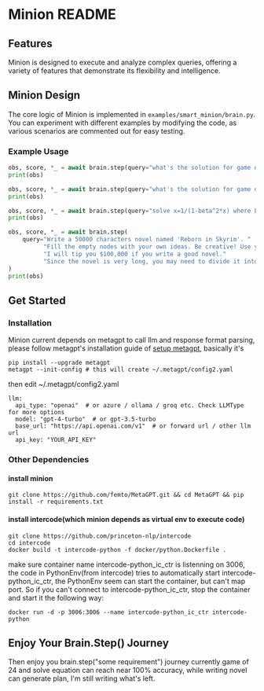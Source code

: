 # Minion README

## Features

Minion is designed to execute and analyze complex queries, offering a variety of features that demonstrate its flexibility and intelligence.

## Minion Design

The core logic of Minion is implemented in `examples/smart_minion/brain.py`. You can experiment with different examples by modifying the code, as various scenarios are commented out for easy testing.

### Example Usage

```python
obs, score, *_ = await brain.step(query="what's the solution for game of 24 for 4 3 9 8")
print(obs)

obs, score, *_ = await brain.step(query="what's the solution for game of 24 for 2 5 11 8")
print(obs)

obs, score, *_ = await brain.step(query="solve x=1/(1-beta^2*x) where beta=0.85")
print(obs)

obs, score, *_ = await brain.step(
    query="Write a 50000 characters novel named 'Reborn in Skyrim'. "
          "Fill the empty nodes with your own ideas. Be creative! Use your own words!"
          "I will tip you $100,000 if you write a good novel."
          "Since the novel is very long, you may need to divide it into subtasks."
)
print(obs)
```
## Get Started

### Installation

Minion current depends on metagpt to call llm and response format parsing, please follow metagpt's installation
guide of [setup metagpt](https://github.com/geekan/MetaGPT#get-started), basically it's
```
pip install --upgrade metagpt
metagpt --init-config # this will create ~/.metagpt/config2.yaml
```
then edit ~/.metagpt/config2.yaml
```
llm:
  api_type: "openai"  # or azure / ollama / groq etc. Check LLMType for more options
  model: "gpt-4-turbo"  # or gpt-3.5-turbo
  base_url: "https://api.openai.com/v1"  # or forward url / other llm url
  api_key: "YOUR_API_KEY"
```

### Other Dependencies
#### install minion
```
git clone https://github.com/femto/MetaGPT.git && cd MetaGPT && pip install -r requirements.txt
```
#### install intercode(which minion depends as virtual env to execute code)
```
git clone https://github.com/princeton-nlp/intercode
cd intercode
docker build -t intercode-python -f docker/python.Dockerfile .  
```
make sure container name intercode-python_ic_ctr is listenning on 3006,  
the code in PythonEnv(from intercode) tries to automatically start intercode-python_ic_ctr,
the PythonEnv seem can start the container, but can't map port. So if you can't connect
to intercode-python_ic_ctr, stop the container and start it the following way:
```
docker run -d -p 3006:3006 --name intercode-python_ic_ctr intercode-python
```

## Enjoy Your Brain.Step() Journey

Then enjoy you brain.step("some requirement") journey
currently game of 24 and solve equation can reach near 100% accuracy,
while writing novel can generate plan, I'm still writing what's left.

